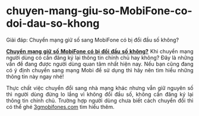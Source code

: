 # chuyen-mang-giu-so-MobiFone-co-doi-dau-so-khong
Giải đáp: Chuyển mạng giữ số sang MobiFone có bị đổi đầu số không?
<p style="text-align: justify;"><a href="https://3gmobifones.com/giai-dap-chuyen-mang-sang-mobi-bi-doi-dau-so-khong"><strong>Chuyển mạng giữ số MobiFone có bị đổi đầu số không?</strong></a> Khi chuyển mạng người dùng có cần đăng ký lại thông tin chính chủ hay không? Đây là những vấn đề đang được người dùng quan tâm nhất hiện nay. Nếu bạn cũng đang có ý định chuyển sang mạng Mobi để sử dụng thì hãy nên tìm hiểu những thông tin này ngay nhé!</p>
<p style="text-align: justify;">Thực chất việc chuyển đổi sang nhà mạng khác nhưng vẫn giữ nguyên số thì người dùng đừng lo lắng vì không đổi đầu số, không cần đăng ký lại thông tin chính chủ. Trường hợp người dùng chưa biết cách chuyển đổi thì có thể ghé <a href="http://3gmobifones.com" target="_blank" rel="noopener">3gmobifones.com</a> tìm hiểu thêm.</p>
